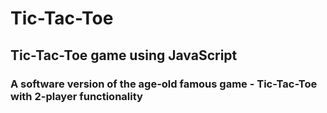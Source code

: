 # Tic-Tac-Toe
## Tic-Tac-Toe game using JavaScript
### A software version of the age-old famous game - Tic-Tac-Toe with 2-player functionality
